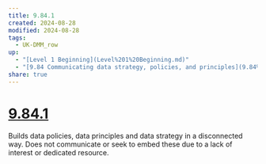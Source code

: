 ```yaml
---
title: 9.84.1
created: 2024-08-28
modified: 2024-08-28
tags:
  - UK-DMM_row
up:
  - "[Level 1 Beginning](Level%201%20Beginning.md)"
  - "[9.84 Communicating data strategy, policies, and principles](9.84%20Communicating%20data%20strategy,%20policies,%20and%20principles.md)"
share: true
---
```

# [9.84.1](9.84.1.md)

Builds data policies, data principles and data strategy in a disconnected way. Does not communicate or seek to embed these due to a lack of interest or dedicated resource.
